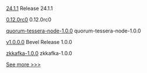 
[24.1.1](https://github.com/hyperledger/besu/releases/tag/24.1.1) Release 24.1.1

[0.12.0rc0](https://github.com/hyperledger/aries-cloudagent-python/releases/tag/0.12.0rc0) 0.12.0rc0

[quorum-tessera-node-1.0.0](https://github.com/hyperledger/bevel/releases/tag/quorum-tessera-node-1.0.0) quorum-tessera-node-1.0.0

[v1.0.0.0](https://github.com/hyperledger/bevel/releases/tag/v1.0.0.0) Bevel Release 1.0.0

[zkkafka-1.0.0](https://github.com/hyperledger/bevel/releases/tag/zkkafka-1.0.0) zkkafka-1.0.0


[See more >>>](https://start-here.hyperledger.org/releases)
